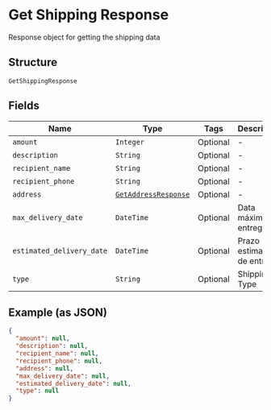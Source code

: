 
# Get Shipping Response

Response object for getting the shipping data

## Structure

`GetShippingResponse`

## Fields

| Name | Type | Tags | Description |
|  --- | --- | --- | --- |
| `amount` | `Integer` | Optional | - |
| `description` | `String` | Optional | - |
| `recipient_name` | `String` | Optional | - |
| `recipient_phone` | `String` | Optional | - |
| `address` | [`GetAddressResponse`](../../doc/models/get-address-response.md) | Optional | - |
| `max_delivery_date` | `DateTime` | Optional | Data máxima de entrega |
| `estimated_delivery_date` | `DateTime` | Optional | Prazo estimado de entrega |
| `type` | `String` | Optional | Shipping Type |

## Example (as JSON)

```json
{
  "amount": null,
  "description": null,
  "recipient_name": null,
  "recipient_phone": null,
  "address": null,
  "max_delivery_date": null,
  "estimated_delivery_date": null,
  "type": null
}
```

